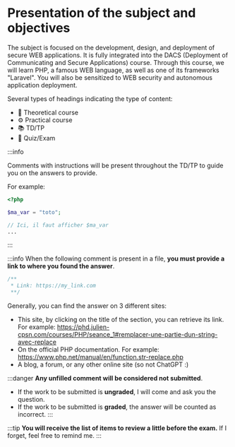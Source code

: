 # Presentation of the subject and objectives

The subject is focused on the development, design, and deployment of secure WEB applications. It is fully integrated into the DACS (Deployment of Communicating and Secure Applications) course. Through this course, we will learn PHP, a famous WEB language, as well as one of its frameworks "Laravel". You will also be sensitized to WEB security and autonomous application deployment.

Several types of headings indicating the type of content:
- 📜 Theoretical course
- ⚙️ Practical course
- 📚 TD/TP
- 📝 Quiz/Exam

:::info

Comments with instructions will be present throughout the TD/TP to guide you on the answers to provide.

For example:

```php
<?php

$ma_var = "toto";

// Ici, il faut afficher $ma_var
...
```
:::

:::info
When the following comment is present in a file, **you must provide a link to where you found the answer**.

```php
/**
 * Link: https://my_link.com
 **/
```

Generally, you can find the answer on 3 different sites:
- This site, by clicking on the title of the section, you can retrieve its link. For example: https://phd.julien-cpsn.com/courses/PHP/seance_1#remplacer-une-partie-dun-string-avec-replace
- On the official PHP documentation. For example: https://www.php.net/manual/en/function.str-replace.php
- A blog, a forum, or any other online site (so not ChatGPT :)

:::danger
**Any unfilled comment will be considered not submitted**.
- If the work to be submitted is **ungraded**, I will come and ask you the question.
- If the work to be submitted is **graded**, the answer will be counted as incorrect.
:::

:::tip
**You will receive the list of items to review a little before the exam.** If I forget, feel free to remind me.
:::

